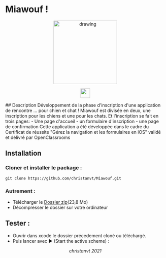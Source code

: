 # Miawouf !

<p align="center">
<img src="https://github.com/christanvt/Miawouf/blob/1630c406d6f56f723efcfd5611e07387126fa8ad/Miawouf/App%20Assets/Simulator%20Screen%20Recording%20-%20iPhone%2011%20Pro%20-%202021-11-04%20at%2017.13.58.gif" alt="drawing" style="width:200px;"/>
  </p>
<p align="center">
  <a href="https://www.apple.com/swift/"><img height="30" src="https://img.shields.io/badge/Swift-lightgrey?style=flat&logo=swift&logoColor=white&labelColor=orange&link=http://left&link=http://right"></a>
  
</p>
## Description
Développement de la phase d'inscription d'une application de rencontre ... pour chien et chat !
Miawouf est divisée en deux, une inscription pour les chiens et une pour les chats. Et l'inscription se fait en trois pages:
- Une page d'accueil
- un formulaire d'inscription
- une page de confirmation
Cette application a été développée dans le cadre du Certificat de réussite "Gérez la navigation et les formulaires en iOS" validé et délivré par OpenClassrooms

## Installation

### Cloner et installer le package :

    git clone https://github.com/christanvt/Miawouf.git

### Autrement :

- Télécharger le [Dossier zip](https://github.com/christanvt/Miawouf/archive/refs/heads/main.zip)(23,8 Mo)
- Décompresser le dossier sur votre ordinateur

## Tester :

- Ouvrir dans xcode le dossier précedement cloné ou téléchargé.
- Puis lancer avec ▶︎ (Start the active scheme) :

<p align="center"><em>christanvt 2021</em></p>

